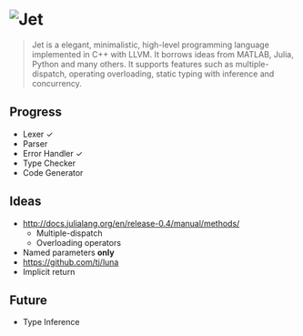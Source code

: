 # ![Jet][logo]

> Jet is a elegant, minimalistic, high-level programming language implemented
> in C++ with LLVM. It borrows ideas from MATLAB, Julia, Python and many others.
> It supports features such as multiple-dispatch, operating overloading, static
> typing with inference and concurrency.

## Progress

- Lexer ✓
- Parser
- Error Handler ✓
- Type Checker
- Code Generator

## Ideas

- http://docs.julialang.org/en/release-0.4/manual/methods/
  - Multiple-dispatch
  - Overloading operators
- Named parameters **only**
- https://github.com/tj/luna
- Implicit return

## Future

- Type Inference

[logo]: https://github.com/thomasleese/jet/raw/master/logo.png
